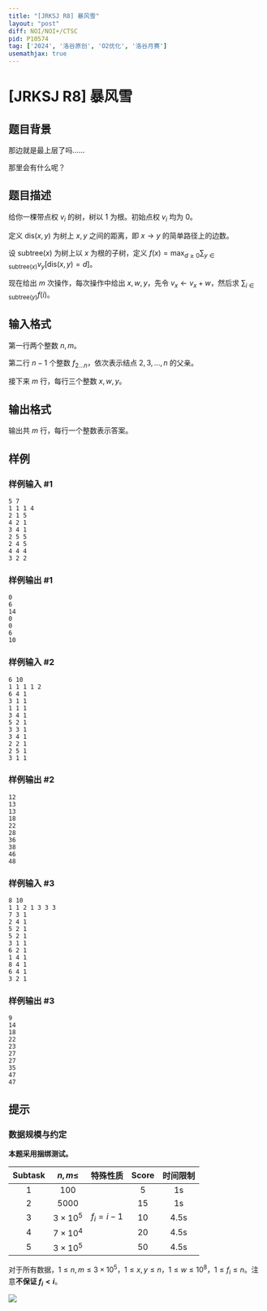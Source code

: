 ```yaml
---
title: "[JRKSJ R8] 暴风雪"
layout: "post"
diff: NOI/NOI+/CTSC
pid: P10574
tag: ['2024', '洛谷原创', 'O2优化', '洛谷月赛']
usemathjax: true
---
```


# [JRKSJ R8] 暴风雪
## 题目背景

那边就是最上层了吗……

那里会有什么呢？
## 题目描述

给你一棵带点权 $v_i$ 的树，树以 $1$ 为根。初始点权 $v_i$ 均为 $0$。

定义 $\text{dis}(x,y)$ 为树上 $x,y$ 之间的距离，即 $x\to y$ 的简单路径上的边数。

设 $\text{subtree}(x)$ 为树上以 $x$ 为根的子树，定义 $f(x)=\max_{d\ge 0} \sum_{y\in\text{subtree}(x)} v_y[\text{dis}(x,y)=d]$。

现在给出 $m$ 次操作，每次操作中给出 $x,w,y$，先令 $v_x\gets v_x+w$，然后求 $\sum_{i\in \text{subtree}(y)} f(i)$。
## 输入格式

第一行两个整数 $n,m$。

第二行 $n-1$ 个整数 $f_{2\dots n}$，依次表示结点 $2,3,\dots ,n$ 的父亲。

接下来 $m$ 行，每行三个整数 $x,w,y$。
## 输出格式

输出共 $m$ 行，每行一个整数表示答案。
## 样例

### 样例输入 #1
```
5 7
1 1 1 4
2 1 5
4 2 1
3 4 1
2 5 5
2 4 5
4 4 4
3 2 2
```
### 样例输出 #1
```
0
6
14
0
0
6
10
```
### 样例输入 #2
```
6 10
1 1 1 1 2
6 4 1
3 1 1
1 1 1
3 4 1
5 2 1
3 3 1
3 4 1
2 2 1
2 5 1
3 1 1
```
### 样例输出 #2
```
12
13
13
18
22
28
36
38
46
48
```
### 样例输入 #3
```
8 10
1 1 2 1 3 3 3
7 3 1
2 4 1
5 2 1
5 2 1
3 1 1
6 2 1
1 4 1
8 4 1
6 4 1
3 2 1
```
### 样例输出 #3
```
9
14
18
22
23
27
27
35
47
47
```
## 提示

### 数据规模与约定

**本题采用捆绑测试。**

| $\text{Subtask}$ | $n,m\le$ |  特殊性质 |  $\text{Score}$ | 时间限制|
| :----------: | :----------: | :----------: | :----------: |  :----------: |  
| $1$ | $100$ |  | $5$ | 1s |
| $2$ | $5000$ |  | $15$ | 1s |
| $3$ | $3\times10^5$ | $f_i=i-1$ | $10$ | 4.5s |
| $4$ | $7\times 10^4$ |  | $20$ | 4.5s |
| $5$ | $3\times10^5$ |  | $50$ | 4.5s |

对于所有数据，$1\le n,m\le3\times 10^5$，$1\le x,y\le n$，$1\le w \le 10^8$，$1\le f_i\le n$。注意**不保证 $f_i<i$**。

![]( https://cdn.luogu.com.cn/upload/image_hosting/ok3qwkac.png)
